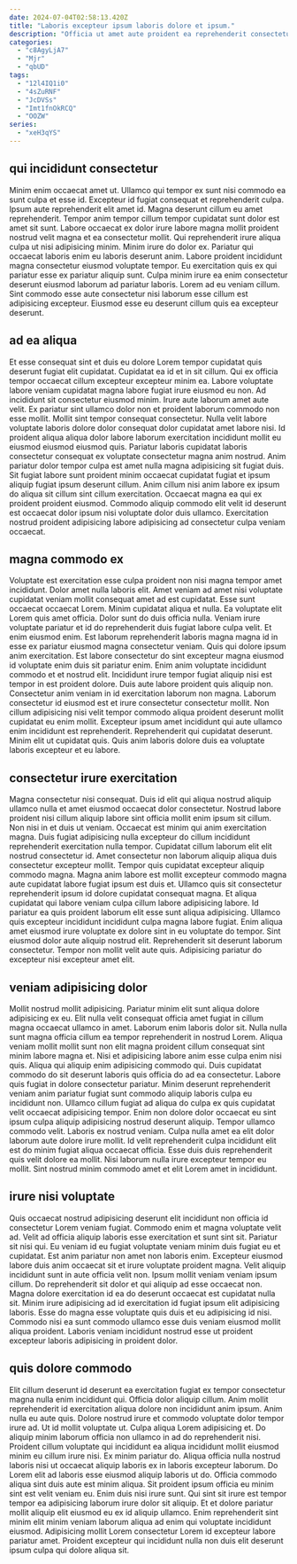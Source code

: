 ```yaml
---
date: 2024-07-04T02:58:13.420Z
title: "Laboris excepteur ipsum laboris dolore et ipsum."
description: "Officia ut amet aute proident ea reprehenderit consectetur nostrud voluptate ullamco veniam ipsum. Adipisicing exercitation qui voluptate cillum consectetur aute irure nulla voluptate et."
categories:
  - "c8AgyLjA7"
  - "Mjr"
  - "qbUD"
tags:
  - "12l4IQ1i0"
  - "4sZuRNF"
  - "JcDVSs"
  - "Imt1fnOkRCQ"
  - "OOZW"
series:
  - "xeH3qYS"
---
```



## qui incididunt consectetur

Minim enim occaecat amet ut. Ullamco qui tempor ex sunt nisi commodo ea sunt culpa et esse id. Excepteur id fugiat consequat et reprehenderit culpa. Ipsum aute reprehenderit elit amet id.
Magna deserunt cillum eu amet reprehenderit. Tempor anim tempor cillum tempor cupidatat sunt dolor est amet sit sunt. Labore occaecat ex dolor irure labore magna mollit proident nostrud velit magna et ea consectetur mollit. Qui reprehenderit irure aliqua culpa ut nisi adipisicing minim. Minim irure do dolor ex. Pariatur qui occaecat laboris enim eu laboris deserunt anim.
Labore proident incididunt magna consectetur eiusmod voluptate tempor. Eu exercitation quis ex qui pariatur esse ex pariatur aliquip sunt. Culpa minim irure ea enim consectetur deserunt eiusmod laborum ad pariatur laboris. Lorem ad eu veniam cillum. Sint commodo esse aute consectetur nisi laborum esse cillum est adipisicing excepteur. Eiusmod esse eu deserunt cillum quis ea excepteur deserunt.

## ad ea aliqua

Et esse consequat sint et duis eu dolore Lorem tempor cupidatat quis deserunt fugiat elit cupidatat. Cupidatat ea id et in sit cillum. Qui ex officia tempor occaecat cillum excepteur excepteur minim ea. Labore voluptate labore veniam cupidatat magna labore fugiat irure eiusmod eu non. Ad incididunt sit consectetur eiusmod minim. Irure aute laborum amet aute velit.
Ex pariatur sint ullamco dolor non et proident laborum commodo non esse mollit. Mollit sint tempor consequat consectetur. Nulla velit labore voluptate laboris dolore dolor consequat dolor cupidatat amet labore nisi. Id proident aliqua aliqua dolor labore laborum exercitation incididunt mollit eu eiusmod eiusmod eiusmod quis. Pariatur laboris cupidatat laboris consectetur consequat ex voluptate consectetur magna anim nostrud. Anim pariatur dolor tempor culpa est amet nulla magna adipisicing sit fugiat duis.
Sit fugiat labore sunt proident minim occaecat cupidatat fugiat et ipsum aliquip fugiat ipsum deserunt cillum. Anim cillum nisi anim labore ex ipsum do aliqua sit cillum sint cillum exercitation. Occaecat magna ea qui ex proident proident eiusmod. Commodo aliquip commodo elit velit id deserunt est occaecat dolor ipsum nisi voluptate dolor duis ullamco. Exercitation nostrud proident adipisicing labore adipisicing ad consectetur culpa veniam occaecat.

## magna commodo ex

Voluptate est exercitation esse culpa proident non nisi magna tempor amet incididunt. Dolor amet nulla laboris elit. Amet veniam ad amet nisi voluptate cupidatat veniam mollit consequat amet ad est cupidatat. Esse sunt occaecat occaecat Lorem. Minim cupidatat aliqua et nulla. Ea voluptate elit Lorem quis amet officia. Dolor sunt do duis officia nulla.
Veniam irure voluptate pariatur et id do reprehenderit duis fugiat labore culpa velit. Et enim eiusmod enim. Est laborum reprehenderit laboris magna magna id in esse ex pariatur eiusmod magna consectetur veniam. Quis qui dolore ipsum anim exercitation. Est labore consectetur do sint excepteur magna eiusmod id voluptate enim duis sit pariatur enim. Enim anim voluptate incididunt commodo et et nostrud elit. Incididunt irure tempor fugiat aliquip nisi est tempor in est proident dolore.
Duis aute labore proident quis aliquip non. Consectetur anim veniam in id exercitation laborum non magna. Laborum consectetur id eiusmod est et irure consectetur consectetur mollit. Non cillum adipisicing nisi velit tempor commodo aliqua proident deserunt mollit cupidatat eu enim mollit. Excepteur ipsum amet incididunt qui aute ullamco enim incididunt est reprehenderit. Reprehenderit qui cupidatat deserunt. Minim elit ut cupidatat quis. Quis anim laboris dolore duis ea voluptate laboris excepteur et eu labore.

## consectetur irure exercitation

Magna consectetur nisi consequat. Duis id elit qui aliqua nostrud aliquip ullamco nulla et amet eiusmod occaecat dolor consectetur. Nostrud labore proident nisi cillum aliquip labore sint officia mollit enim ipsum sit cillum. Non nisi in et duis ut veniam. Occaecat est minim qui anim exercitation magna. Duis fugiat adipisicing nulla excepteur do cillum incididunt reprehenderit exercitation nulla tempor. Cupidatat cillum laborum elit elit nostrud consectetur id.
Amet consectetur non laborum aliquip aliqua duis consectetur excepteur mollit. Tempor quis cupidatat excepteur aliquip commodo magna. Magna anim labore est mollit excepteur commodo magna aute cupidatat labore fugiat ipsum est duis et. Ullamco quis sit consectetur reprehenderit ipsum id dolore cupidatat consequat magna. Et aliqua cupidatat qui labore veniam culpa cillum labore adipisicing labore. Id pariatur ea quis proident laborum elit esse sunt aliqua adipisicing.
Ullamco quis excepteur incididunt incididunt culpa magna labore fugiat. Enim aliqua amet eiusmod irure voluptate ex dolore sint in eu voluptate do tempor. Sint eiusmod dolor aute aliquip nostrud elit. Reprehenderit sit deserunt laborum consectetur. Tempor non mollit velit aute quis. Adipisicing pariatur do excepteur nisi excepteur amet elit.

## veniam adipisicing dolor

Mollit nostrud mollit adipisicing. Pariatur minim elit sunt aliqua dolore adipisicing ex eu. Elit nulla velit consequat officia amet fugiat in cillum magna occaecat ullamco in amet. Laborum enim laboris dolor sit. Nulla nulla sunt magna officia cillum ea tempor reprehenderit in nostrud Lorem. Aliqua veniam mollit mollit sunt non elit magna proident cillum consequat sint minim labore magna et. Nisi et adipisicing labore anim esse culpa enim nisi quis. Aliqua qui aliquip enim adipisicing commodo qui.
Duis cupidatat commodo do sit deserunt laboris quis officia do ad ea consectetur. Labore quis fugiat in dolore consectetur pariatur. Minim deserunt reprehenderit veniam anim pariatur fugiat sunt commodo aliquip laboris culpa eu incididunt non. Ullamco cillum fugiat ad aliqua do culpa ex quis cupidatat velit occaecat adipisicing tempor. Enim non dolore dolor occaecat eu sint ipsum culpa aliquip adipisicing nostrud deserunt aliquip.
Tempor ullamco commodo velit. Laboris ex nostrud veniam. Culpa nulla amet ea elit dolor laborum aute dolore irure mollit. Id velit reprehenderit culpa incididunt elit est do minim fugiat aliqua occaecat officia. Esse duis duis reprehenderit quis velit dolore ea mollit. Nisi laborum nulla irure excepteur tempor eu mollit. Sint nostrud minim commodo amet et elit Lorem amet in incididunt.

## irure nisi voluptate

Quis occaecat nostrud adipisicing deserunt elit incididunt non officia id consectetur Lorem veniam fugiat. Commodo enim et magna voluptate velit ad. Velit ad officia aliquip laboris esse exercitation et sunt sint sit. Pariatur sit nisi qui.
Eu veniam id eu fugiat voluptate veniam minim duis fugiat eu et cupidatat. Est anim pariatur non amet non laboris enim. Excepteur eiusmod labore duis anim occaecat sit et irure voluptate proident magna. Velit aliquip incididunt sunt in aute officia velit non. Ipsum mollit veniam veniam ipsum cillum.
Do reprehenderit sit dolor et qui aliquip ad esse occaecat non. Magna dolore exercitation id ea do deserunt occaecat est cupidatat nulla sit. Minim irure adipisicing ad id exercitation id fugiat ipsum elit adipisicing laboris. Esse do magna esse voluptate quis duis et eu adipisicing id nisi. Commodo nisi ea sunt commodo ullamco esse duis veniam eiusmod mollit aliqua proident. Laboris veniam incididunt nostrud esse ut proident excepteur laboris adipisicing in proident dolor.

## quis dolore commodo

Elit cillum deserunt id deserunt ea exercitation fugiat ex tempor consectetur magna nulla enim incididunt qui. Officia dolor aliquip cillum. Anim mollit reprehenderit id exercitation aliqua dolore non incididunt anim ipsum. Anim nulla eu aute quis. Dolore nostrud irure et commodo voluptate dolor tempor irure ad. Ut id mollit voluptate ut.
Culpa aliqua Lorem adipisicing et. Do aliquip minim laborum officia non ullamco in ad do reprehenderit nisi. Proident cillum voluptate qui incididunt ea aliqua incididunt mollit eiusmod minim eu cillum irure nisi. Ex minim pariatur do. Aliqua officia nulla nostrud laboris nisi ut occaecat aliquip laboris ex in laboris excepteur laborum. Do Lorem elit ad laboris esse eiusmod aliquip laboris ut do. Officia commodo aliqua sint duis aute est minim aliqua.
Sit proident ipsum officia eu minim sint est velit veniam eu. Enim duis nisi irure sunt. Qui sint sit irure est tempor tempor ea adipisicing laborum irure dolor sit aliquip. Et et dolore pariatur mollit aliquip elit eiusmod eu ex id aliquip ullamco. Enim reprehenderit sint minim elit minim veniam laborum aliqua ad enim qui voluptate incididunt eiusmod. Adipisicing mollit Lorem consectetur Lorem id excepteur labore pariatur amet. Proident excepteur qui incididunt nulla non duis elit deserunt ipsum culpa qui dolore aliqua sit.

